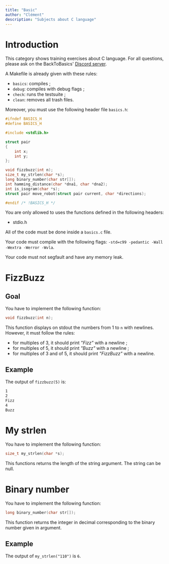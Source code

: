 ```yaml
---
title: "Basic"
author: "Clément"
description: "Subjects about C language"
---
```


# Introduction

This category shows training exercises about C language. For all questions,
please ask on the BackToBasics' [Discord server](https://discord.gg/SJGWzkU2gd).

A Makefile is already given with these rules:

- `basics`: compiles ;
- `debug`: compiles with debug flags ;
- `check`: runs the testsuite ;
- `clean`: removes all trash files.

Moreover, you must use the following header file `basics.h`:

```c
#ifndef BASICS_H
#define BASICS_H

#include <stdlib.h>

struct pair
{
    int x;
    int y;
};

void fizzbuzz(int n);
size_t my_strlen(char *s);
long binary_number(char str[]);
int hamming_distance(char *dna1, char *dna2);
int is_isogram(char *s);
struct pair move_robot(struct pair current, char *directions);

#endif /* !BASICS_H */
```

You are only allowed to uses the functions defined in the following headers:
- stdio.h

All of the code must be done inside a `basics.c` file.

Your code must compile with the following flags:
`-std=c99 -pedantic -Wall -Wextra -Werror -Wvla`.

Your code must not segfault and have any memory leak.

# FizzBuzz

## Goal

You have to implement the following function:

```c
void fizzbuzz(int n);
```

This function displays on stdout the numbers from 1 to `n` with newlines.
However, it must follow the rules:

- for multiples of 3, it should print *"Fizz"* with a newline ;
- for multiples of 5, it should print *"Buzz"* with a newline ;
- for multiples of 3 and of 5, it should print *"FizzBuzz"* with a newline.

## Example

The output of `fizzbuzz(5)` is:

```bash
1
2
Fizz
4
Buzz
```

# My strlen

You have to implement the following function:

```c
size_t my_strlen(char *s);
```

This functions returns the length of the string argument. The string can be
null.

# Binary number

You have to implement the following function:

```c
long binary_number(char str[]);
```

This function returns the integer in decimal corresponding to the binary number
given in argument.

## Example

The output of `my_strlen("110")` is `6`.
